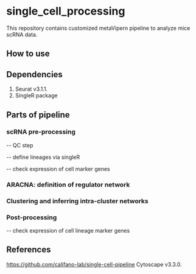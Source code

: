 # single_cell_processing

This repository contains customized metaVipern pipeline to analyze mice scRNA data. 

## How to use

## Dependencies
1) Seurat v3.1.1.
2) SingleR package

## Parts of pipeline

### scRNA pre-processing
-- QC step

-- define lineages via singleR

-- check expression of cell marker genes

### ARACNA: definition of regulator network

### Clustering and inferring intra-cluster networks

### Post-processing

-- check expression of cell lineage marker genes

## References
https://github.com/califano-lab/single-cell-pipeline
Cytoscape v3.3.0.
